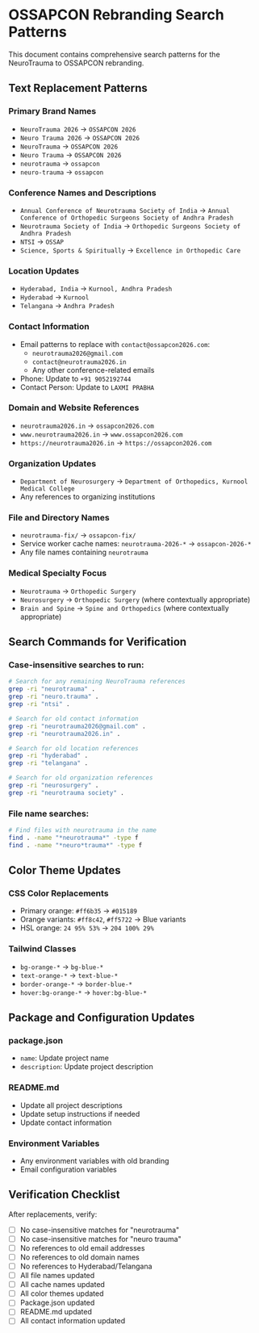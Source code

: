 # OSSAPCON Rebranding Search Patterns

This document contains comprehensive search patterns for the NeuroTrauma to OSSAPCON rebranding.

## Text Replacement Patterns

### Primary Brand Names
- `NeuroTrauma 2026` → `OSSAPCON 2026`
- `Neuro Trauma 2026` → `OSSAPCON 2026`
- `NeuroTrauma` → `OSSAPCON 2026`
- `Neuro Trauma` → `OSSAPCON 2026`
- `neurotrauma` → `ossapcon`
- `neuro-trauma` → `ossapcon`

### Conference Names and Descriptions
- `Annual Conference of Neurotrauma Society of India` → `Annual Conference of Orthopedic Surgeons Society of Andhra Pradesh`
- `Neurotrauma Society of India` → `Orthopedic Surgeons Society of Andhra Pradesh`
- `NTSI` → `OSSAP`
- `Science, Sports & Spiritually` → `Excellence in Orthopedic Care`

### Location Updates
- `Hyderabad, India` → `Kurnool, Andhra Pradesh`
- `Hyderabad` → `Kurnool`
- `Telangana` → `Andhra Pradesh`

### Contact Information
- Email patterns to replace with `contact@ossapcon2026.com`:
  - `neurotrauma2026@gmail.com`
  - `contact@neurotrauma2026.in`
  - Any other conference-related emails
- Phone: Update to `+91 9052192744`
- Contact Person: Update to `LAXMI PRABHA`

### Domain and Website References
- `neurotrauma2026.in` → `ossapcon2026.com`
- `www.neurotrauma2026.in` → `www.ossapcon2026.com`
- `https://neurotrauma2026.in` → `https://ossapcon2026.com`

### Organization Updates
- `Department of Neurosurgery` → `Department of Orthopedics, Kurnool Medical College`
- Any references to organizing institutions

### File and Directory Names
- `neurotrauma-fix/` → `ossapcon-fix/`
- Service worker cache names: `neurotrauma-2026-*` → `ossapcon-2026-*`
- Any file names containing `neurotrauma`

### Medical Specialty Focus
- `Neurotrauma` → `Orthopedic Surgery`
- `Neurosurgery` → `Orthopedic Surgery` (where contextually appropriate)
- `Brain and Spine` → `Spine and Orthopedics` (where contextually appropriate)

## Search Commands for Verification

### Case-insensitive searches to run:
```bash
# Search for any remaining NeuroTrauma references
grep -ri "neurotrauma" .
grep -ri "neuro.trauma" .
grep -ri "ntsi" .

# Search for old contact information
grep -ri "neurotrauma2026@gmail.com" .
grep -ri "neurotrauma2026.in" .

# Search for old location references
grep -ri "hyderabad" .
grep -ri "telangana" .

# Search for old organization references
grep -ri "neurosurgery" .
grep -ri "neurotrauma society" .
```

### File name searches:
```bash
# Find files with neurotrauma in the name
find . -name "*neurotrauma*" -type f
find . -name "*neuro*trauma*" -type f
```

## Color Theme Updates

### CSS Color Replacements
- Primary orange: `#ff6b35` → `#015189`
- Orange variants: `#ff8c42`, `#ff5722` → Blue variants
- HSL orange: `24 95% 53%` → `204 100% 29%`

### Tailwind Classes
- `bg-orange-*` → `bg-blue-*`
- `text-orange-*` → `text-blue-*`
- `border-orange-*` → `border-blue-*`
- `hover:bg-orange-*` → `hover:bg-blue-*`

## Package and Configuration Updates

### package.json
- `name`: Update project name
- `description`: Update project description

### README.md
- Update all project descriptions
- Update setup instructions if needed
- Update contact information

### Environment Variables
- Any environment variables with old branding
- Email configuration variables

## Verification Checklist

After replacements, verify:
- [ ] No case-insensitive matches for "neurotrauma"
- [ ] No case-insensitive matches for "neuro trauma"
- [ ] No references to old email addresses
- [ ] No references to old domain names
- [ ] No references to Hyderabad/Telangana
- [ ] All file names updated
- [ ] All cache names updated
- [ ] All color themes updated
- [ ] Package.json updated
- [ ] README.md updated
- [ ] All contact information updated